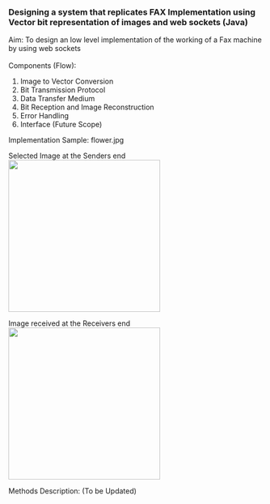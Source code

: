 ### Designing a system that replicates FAX Implementation using Vector bit representation of images and web sockets (Java)

Aim: To design an low level implementation of the working of a Fax machine by using web sockets <br><br>
Components (Flow):
1. Image to Vector Conversion
2. Bit Transmission Protocol
3. Data Transfer Medium
4. Bit Reception and Image Reconstruction
5. Error Handling
6. Interface (Future Scope)


Implementation Sample: flower.jpg

Selected Image at the Senders end <br>
<img src="https://github.com/user-attachments/assets/9f7f200f-392a-4383-b699-91ca4f04349a" width="300">

Image received at the Receivers end <br>
<img src="https://github.com/user-attachments/assets/f6ebcdcb-250c-4d18-9063-342ad16317d1" width="300">

Methods Description:
(To be Updated)

